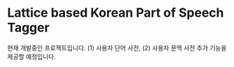 # Lattice based Korean Part of Speech Tagger

현재 개발중인 프로젝트입니다. (1) 사용자 단어 사전, (2) 사용자 문맥 사전 추가 기능을 제공할 예정입니다.

